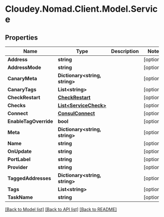 # Cloudey.Nomad.Client.Model.Service

## Properties

Name | Type | Description | Notes
------------ | ------------- | ------------- | -------------
**Address** | **string** |  | [optional] 
**AddressMode** | **string** |  | [optional] 
**CanaryMeta** | **Dictionary&lt;string, string&gt;** |  | [optional] 
**CanaryTags** | **List&lt;string&gt;** |  | [optional] 
**CheckRestart** | [**CheckRestart**](CheckRestart.md) |  | [optional] 
**Checks** | [**List&lt;ServiceCheck&gt;**](ServiceCheck.md) |  | [optional] 
**Connect** | [**ConsulConnect**](ConsulConnect.md) |  | [optional] 
**EnableTagOverride** | **bool** |  | [optional] 
**Meta** | **Dictionary&lt;string, string&gt;** |  | [optional] 
**Name** | **string** |  | [optional] 
**OnUpdate** | **string** |  | [optional] 
**PortLabel** | **string** |  | [optional] 
**Provider** | **string** |  | [optional] 
**TaggedAddresses** | **Dictionary&lt;string, string&gt;** |  | [optional] 
**Tags** | **List&lt;string&gt;** |  | [optional] 
**TaskName** | **string** |  | [optional] 

[[Back to Model list]](../README.md#documentation-for-models) [[Back to API list]](../README.md#documentation-for-api-endpoints) [[Back to README]](../README.md)

